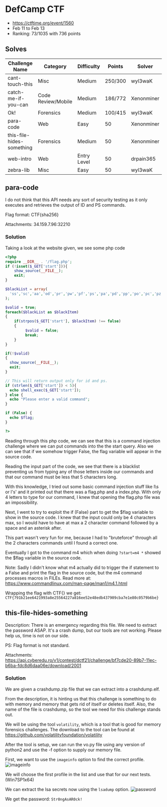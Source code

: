 # DefCamp CTF
- https://ctftime.org/event/1560
- Feb 11 to Feb 13
- Ranking: 73/1035 with 736 points

## Solves
| Challenge Name | Category | Difficulty | Points | Solver |
|---|---|---|---|---|
| cant-touch-this | Misc | Medium | 250/300 | wyl3waK |
| catch-me-if-you-can | Code Review/Mobile | Medium | 186/772 | Xenonminer |
| Ok! | Forensics | Medium | 100/415 | wyl3waK |
| para-code | Web | Easy | 50 | Xenonminer | 
| this-file-hides-something | Forensics | Medium | 50 | Xenonminer |
| web-intro | Web | Entry Level | 50 | drpain365 |
| zebra-lib | Misc | Easy | 50 | wyl3waK |



## para-code
I do not think that this API needs any sort of security testing as it only executes and retrieves the output of ID and PS commands.

Flag format: CTF{sha256}

Attachments: 34.159.7.96:32210

### Solution
Taking a look at the website given, we see some php code

```php
<?php
require __DIR__ . '/flag.php';
if (!isset($_GET['start'])){
    show_source(__FILE__);
    exit;
} 

$blackList = array(
  'ss','sc','aa','od','pr','pw','pf','ps','pa','pd','pp','po','pc','pz','pq','pt','pu','pv','pw','px','py','pq','pk','pj','pl','pm','pn','pq','pf','pz','pv','pw','px','py','pq','pk','pj','pl','pm','pn','pq','pf','pz','pv','pw','px','py','pq','pk','pj','pl','pm','pn','pq','pf','pz','pv','pw','px','py','pq','pk','pj','pl','pm','pn','pq','pf','pz','pv','pw','px','py','pq','pk','pj','pl','pm','pn','pq','pf','pz','pv','pw','px','py','pq','pk','pj','pl','pm','pn','pq','pf','pz','pv','pw','px','py','pq','pk','pj','pl','pm','pn','pq','pf','pz','pv','pw','px','py','pq','pk','pj','pl','pm','pn','pq','pf','pz','pv','pw','px','py','pq','pk','pj','pl','pm','pn','pq','pf','pz','pv','pw','px','py','pq','pk','pj','pl','pm','pn','pq','pf','pz','pv','pw','px','py','pq','pk','pj','pl','pm','pn','pq','pf','pz','pv','pw','px','py','pq','pk','pj','pl','pm','pn','pq','pf','pz','pv','pw','px','py','pq','pk','pj','pl','pm','pn','pq','pf','pz','pv','pw','px','py','pq','pk','pj','pl','pm','pn','pq','ls','dd','nl','nk','df','wc', 'du'
);

$valid = true;
foreach($blackList as $blackItem)
{
    if(strpos($_GET['start'], $blackItem) !== false)
    {
         $valid = false;
         break;
    }
}

if(!$valid)
{
  show_source(__FILE__);
  exit;
}

// This will return output only for id and ps. 
if (strlen($_GET['start']) < 5){
  echo shell_exec($_GET['start']);
} else {
  echo "Please enter a valid command";
}

if (False) {
  echo $flag;
}

?>
```
Reading through this php code, we can see that this is a command injection challenge where we can put commands into the the start query.
Also we can see that if we somehow trigger False, the flag variable will appear in the source code.

Reading the input part of the code, we see that there is a blacklist preventing us from typing any of those letters inside our commands and that our command must be less that 5 characters long.

With this knowledge, I tried out some basic command injection stuff like l\s or l's' and it printed out that there was a flag.php and a index.php.
With only 4 letters to type for our command, I knew that opening the flag.php file was an impossibility.

Next, I went to try to exploit the if (False) part to get the $flag variable to show in the source code.
I knew that the input could only be 4 characters max, so I would have to have at max a 2 character command followed by a space and an asterisk after.

This part wasn't very fun for me, because I had to "bruteforce" through all the 2 characters commands until I found a correct one.

Eventually I got to the command m4 which when doing ```?start=m4 *``` showed the $flag variable in the source code.

Note: Sadly I didn't know what m4 actually did to trigger the if statement to a False and print the flag in the source code, but the m4 command processes macros in FILEs.
Read more at: https://www.commandlinux.com/man-page/man1/m4.1.html

Wrapping the flag with CTF{} we get:
```CTF{791b21ee6421993a8e25564227a816ee52e48edb437909cba7e1e80c0579b6be}```

## this-file-hides-something
Description: There is an emergency regarding this file. We need to extract the password ASAP. It's a crash dump, but our tools are not working. Please help us, time is not on our side.

PS: Flag format is not standard.

Attachments: https://api.cyberedu.ro/v1/contest/dctf21/challenge/bf7cde20-89b7-11ec-b6ba-fdc8d6daa06e/download/2001

### Solution
We are given a crashdump.zip file that we can extract into a crashdump.elf.

From the description, it is hinting us that this challenge is something to do with memory and memory that gets rid of itself or deletes itself.
Also, the name of the file is crashdump, so the tool we need for this challenge stands out.

We will be using the tool ```volatility```, which is a tool that is good for memory forensics challenges.
The download to the tool can be found at https://github.com/volatilityfoundation/volatility

After the tool is setup, we can run the vo.py file using any version of python2 and use the -f option to supply our memory file.

First, we want to use the ```imageinfo``` option to find the correct profile.
![imageinfo](https://user-images.githubusercontent.com/46347858/153773080-2e1d1268-14b4-4ce7-80af-e2cd67aded5d.PNG)

We will choose the first profile in the list and use that for our next tests. (Win7SP1x64)

We can extract the lsa secrets now using the ```lsadump``` option.
![password](https://user-images.githubusercontent.com/46347858/153773086-cd374023-2f2b-4e74-941b-84dca2e931e0.PNG)

We get the password:
```Str0ngAsAR0ck!```
